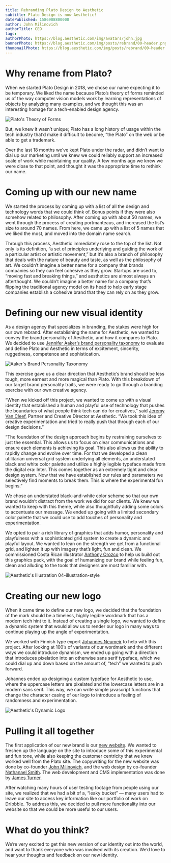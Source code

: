 ```yaml
---
title: Rebranding Plato Design to Aesthetic
subtitle: Plato Design is now Aesthetic!
datePublished: 1586908800000
author: John Milinovich
authorTitle: CEO
tags:
authorPhoto: https://blog.aesthetic.com/img/avatars/john.jpg
bannerPhoto: https://blog.aesthetic.com/img/posts/rebrand/00-header.png
thumbnailPhoto: https://blog.aesthetic.com/img/posts/rebrand/00-header.png
---
```


# Why rename from Plato?
When we started Plato Design in 2018, we chose our name expecting it to be temporary. We liked the name because Plato’s theory of forms reminded us of the way computer vision models work by learning representations of objects by analyzing many examples, and we thought this was an interesting homage for a tech-enabled design agency.

<img src="/img/posts/rebrand/01-theory-of-forms.png" alt="Plato's Theory of Forms" />

But, we knew it wasn’t unique; Plato has a long history of usage within the tech industry that’d make it difficult to become, “the Plato” on the web or be able to get a trademark.

Over the last 18 months we’ve kept Plato under the radar, and didn’t want to dial up our marketing until we knew we could reliably support an increased scale of work while maintaining our quality. A few months ago we knew we were close to that point, and thought it was the appropriate time to rethink our name.

# Coming up with our new name
We started the process by coming up with a list of all the design and technology words that we could think of. Bonus points if they were also somehow related to philosophy. After coming up with about 50 names, we went through the process of creating portmanteaus, and increased the list’s size to around 70 names. From here, we came up with a list of 5 names that we liked the most, and moved into the domain name search.

Through this process, Aesthetic immediately rose to the top of the list. Not only is its definition, “a set of principles underlying and guiding the work of a particular artist or artistic movement,” but it’s also a branch of philosophy that deals with the nature of beauty and taste, as well as the philosophy of art. We couldn’t imagine a better name for a company that brands companies so they can feel cohesive as they grow. Startups are used to, “moving fast and breaking things,” and aesthetics are almost always an afterthought. We couldn’t imagine a better name for a company that’s flipping the traditional agency model on its head to help early stage companies establish a cohesive brand that they can rely on as they grow.

# Defining our new visual identity
As a design agency that specializes in branding, the stakes were high for our own rebrand. After establishing the name for Aesthetic, we wanted to convey the brand personality of Aesthetic, and how it compares to Plato. We decided to use [Jennifer Aaker’s brand personality taxonomy](https://www.gsb.stanford.edu/faculty-research/working-papers/dimensions-brand-personality) to evaluate and define Plato and Aesthetic in terms of excitement, sincerity, ruggedness, competence and sophistication.

<img src="/img/posts/rebrand/03-aaker-brand-personality.jpg" alt="Aaker's Brand Personality Taxonomy" />

This exercise gave us a clear direction that Aesthetic’s brand should be less tough, more earnest and more magical than Plato. With this breakdown of our target brand personality traits, we were ready to go through a branding exercise with our own creative agency.

“When we kicked off this project, we wanted to come up with a visual identity that established a human and playful use of technology that pushes the boundaries of what people think tech can do for creatives,” said [Jeremy Van Cleef](http://www.jeremyvancleef.com/), Partner and Creative Director at Aesthetic. “We took this idea of creative experimentation and tried to really push that through each of our design decisions.”

“The foundation of the design approach begins by restraining ourselves to just the essential. This allows us to focus on clear communications and ensure each elements is achieving its goal. This also allows us the ability to rapidly change and evolve over time. For that we developed a clean utilitarian universal grid system underlying all elements, an understated black and white color palette and utilize a highly legible typeface made from the digital era: Inter. This comes together as an extremely tight and clear design system. Now that we have established our rules and parameters we selectively find moments to break them. This is where the experimental fun begins.”

We chose an understated black-and-white color scheme so that our own brand wouldn’t distract from the work we did for our clients. We knew we wanted to keep with this theme, while also thoughtfully adding some colors to accentuate our message. We ended up going with a limited secondary color palette that we could use to add touches of personality and experimentation.

We opted to pair a rich library of graphics that adds humor, personality and playfulness with a sophisticated grid system to create a dynamic and playful layout. We wanted to lean on the strength we get from a functional grid, and lighten it up with imagery that’s light, fun and clean. We commissioned Costa Rican illustrator [Anthony Orozco](https://www.instagram.com/_antonay/) to help us build out this graphics pack, with the goal of humanizing our brand while feeling fun, clean and alluding to the tools that designers are most familiar with.

<img src="/img/posts/rebrand/04-illustration-style.png" alt="Aesthetic's Illustration 04-illustration-style" />

# Creating our new logo
When it came time to define our new logo, we decided that the foundation of the mark should be a timeless, highly legible wordmark that has a modern tech hint to it. Instead of creating a single logo, we wanted to define a dynamic system that would allow us to render our logo in many ways to continue playing up the angle of experimentation.

We worked with Finnish type expert [Johannes Neumeir](http://johannesneumeier.com/) to help with this project. After looking at 100’s of variants of our wordmark and the different ways we could introduce dynamism, we ended up going with a direction that introduces pixelation into an otherwise sans serif typeface, which we could dial up and down based on the amount of, “tech” we wanted to push forward.

Johannes ended up designing a custom typeface for Aesthetic to use, where the uppercase letters are pixelated and the lowercase letters are in a modern sans serif. This way, we can write simple javascript functions that change the character casing of our logo to introduce a feeling of randomness and experimentation.

<img src="/img/posts/rebrand/05-dynamic-logo.gif" alt="Aesthetic's Dynamic Logo" />

# Pulling it all together
The first application of our new brand is our [new website](http://aesthetic.com/). We wanted to freshen up the language on the site to introduce some of this experimental and fun tone, while also keeping the customer centricity that we knew worked well from the Plato site. The copywriting for the new website was done by co-founder [John Milinovich](https://www.linkedin.com/in/jmilinovich/), and the web design by co-founder [Nathanael Smith](https://www.linkedin.com/in/nathanaelhsmith/). The web development and CMS implementation was done by [James Turner](https://www.linkedin.com/in/james-turner-69b4612a/).

After watching many hours of user testing footage from people using our site, we realized that we had a bit of a, “leaky bucket” — many users had to leave our site to access key information like our portfolio of work on Dribbble. To address this, we decided to pull more functionality into our website so that we could be more useful to our users.

# What do you think?
We’re very excited to get this new version of our identity out into the world, and want to thank everyone who was involved with its creation. We’d love to hear your thoughts and feedback on our new identity.